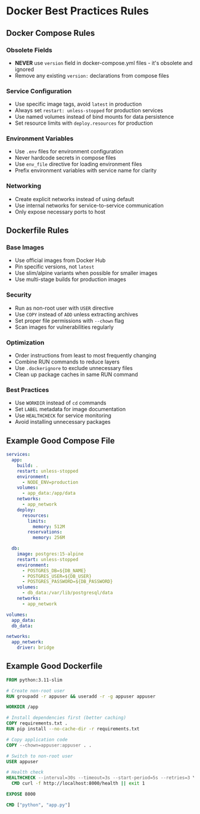# Docker Best Practices Rules

## Docker Compose Rules

### Obsolete Fields
- **NEVER** use `version` field in docker-compose.yml files - it's obsolete and ignored
- Remove any existing `version:` declarations from compose files

### Service Configuration
- Use specific image tags, avoid `latest` in production
- Always set `restart: unless-stopped` for production services
- Use named volumes instead of bind mounts for data persistence
- Set resource limits with `deploy.resources` for production

### Environment Variables
- Use `.env` files for environment configuration
- Never hardcode secrets in compose files
- Use `env_file` directive for loading environment files
- Prefix environment variables with service name for clarity

### Networking
- Create explicit networks instead of using default
- Use internal networks for service-to-service communication
- Only expose necessary ports to host

## Dockerfile Rules

### Base Images
- Use official images from Docker Hub
- Pin specific versions, not `latest`
- Use slim/alpine variants when possible for smaller images
- Use multi-stage builds for production images

### Security
- Run as non-root user with `USER` directive
- Use `COPY` instead of `ADD` unless extracting archives
- Set proper file permissions with `--chown` flag
- Scan images for vulnerabilities regularly

### Optimization
- Order instructions from least to most frequently changing
- Combine RUN commands to reduce layers
- Use `.dockerignore` to exclude unnecessary files
- Clean up package caches in same RUN command

### Best Practices
- Use `WORKDIR` instead of `cd` commands
- Set `LABEL` metadata for image documentation
- Use `HEALTHCHECK` for service monitoring
- Avoid installing unnecessary packages

## Example Good Compose File

```yaml
services:
  app:
    build: .
    restart: unless-stopped
    environment:
      - NODE_ENV=production
    volumes:
      - app_data:/app/data
    networks:
      - app_network
    deploy:
      resources:
        limits:
          memory: 512M
        reservations:
          memory: 256M

  db:
    image: postgres:15-alpine
    restart: unless-stopped
    environment:
      - POSTGRES_DB=${DB_NAME}
      - POSTGRES_USER=${DB_USER}
      - POSTGRES_PASSWORD=${DB_PASSWORD}
    volumes:
      - db_data:/var/lib/postgresql/data
    networks:
      - app_network

volumes:
  app_data:
  db_data:

networks:
  app_network:
    driver: bridge
```

## Example Good Dockerfile

```dockerfile
FROM python:3.11-slim

# Create non-root user
RUN groupadd -r appuser && useradd -r -g appuser appuser

WORKDIR /app

# Install dependencies first (better caching)
COPY requirements.txt .
RUN pip install --no-cache-dir -r requirements.txt

# Copy application code
COPY --chown=appuser:appuser . .

# Switch to non-root user
USER appuser

# Health check
HEALTHCHECK --interval=30s --timeout=3s --start-period=5s --retries=3 \
  CMD curl -f http://localhost:8000/health || exit 1

EXPOSE 8000

CMD ["python", "app.py"]
```

